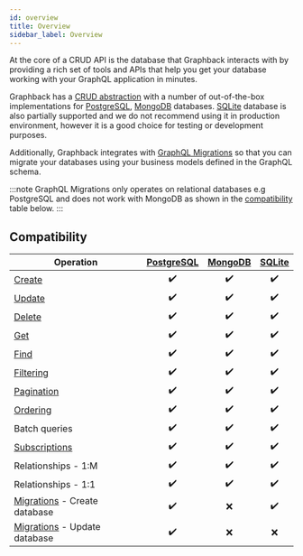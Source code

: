 ```yaml
---
id: overview
title: Overview
sidebar_label: Overview 
---
```


At the core of a CRUD API is the database that Graphback interacts with by providing a rich set of tools and APIs that help you get your database working with your GraphQL application in minutes.

Graphback has a [CRUD abstraction](../crud/overview) with a number of out-of-the-box implementations for [PostgreSQL](postgres.md), [MongoDB](mongodb.md) databases. [SQLite](sqlite.md) database is also partially supported and we do not recommend using it in production environment, however it is a good choice for testing or development purposes.

Additionally, Graphback integrates with [GraphQL Migrations](../graphql-migrations/intro.md) so that you can migrate your databases using your business models defined in the GraphQL schema. 

:::note
GraphQL Migrations only operates on relational databases e.g PostgreSQL and does not work with MongoDB as shown in the [compatibility](#compatibility) table below.
:::

## Compatibility

| Operation | [PostgreSQL](postgres.md) | [MongoDB](mongodb.md) | [SQLite](sqlite.md) |
| ------------- |:--:|:-----:|:-----:|
| [Create](../crud/mutations#create)        | ✔️ | ✔️     | ✔️     |
| [Update](../crud/mutations#update) | ✔️ | ✔️ | ✔️ |
| [Delete](../crud/mutations#delete) | ✔️ | ✔️ | ✔️ |
| [Get](../crud/queries#get) | ✔️ | ✔️ | ✔️ |
| [Find](../crud/queries#find) | ✔️ | ✔️ | ✔️ |
| [Filtering](../crud/queries#filtering) | ✔️ | ✔️ | ✔️ |
| [Pagination](../crud/queries#pagination) | ✔️ | ✔️ | ✔️ |
| [Ordering](../crud/queries#ordering) | ✔️ | ✔️ | ✔️ |
| Batch queries | ✔️ | ✔️ | ✔️ |
| [Subscriptions](../crud/subscriptions.md) | ✔️ | ✔️ | ✔️ |
| Relationships - 1:M | ✔️ | ✔️ | ✔️ |
| Relationships - 1:1 | ✔️ | ✔️ | ✔️ |
| [Migrations](../graphql-migrations/intro.md) - Create database | ✔️ | ❌ | ✔️ |
| [Migrations](../graphql-migrations/intro.md) - Update database | ✔️ | ❌ | ❌ |
